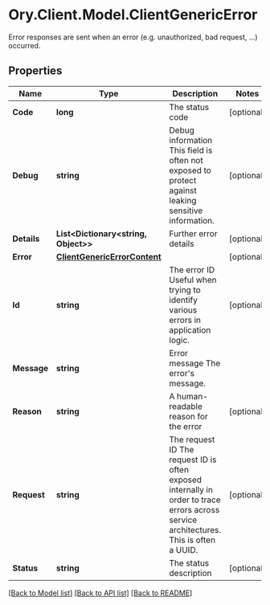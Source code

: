 # Ory.Client.Model.ClientGenericError
Error responses are sent when an error (e.g. unauthorized, bad request, ...) occurred.

## Properties

Name | Type | Description | Notes
------------ | ------------- | ------------- | -------------
**Code** | **long** | The status code | [optional] 
**Debug** | **string** | Debug information  This field is often not exposed to protect against leaking sensitive information. | [optional] 
**Details** | **List&lt;Dictionary&lt;string, Object&gt;&gt;** | Further error details | [optional] 
**Error** | [**ClientGenericErrorContent**](ClientGenericErrorContent.md) |  | [optional] 
**Id** | **string** | The error ID  Useful when trying to identify various errors in application logic. | [optional] 
**Message** | **string** | Error message  The error&#39;s message. | 
**Reason** | **string** | A human-readable reason for the error | [optional] 
**Request** | **string** | The request ID  The request ID is often exposed internally in order to trace errors across service architectures. This is often a UUID. | [optional] 
**Status** | **string** | The status description | [optional] 

[[Back to Model list]](../README.md#documentation-for-models) [[Back to API list]](../README.md#documentation-for-api-endpoints) [[Back to README]](../README.md)

